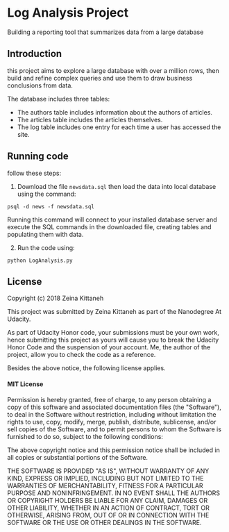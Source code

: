 # Log Analysis Project
Building a reporting tool that summarizes data from a large database

## Introduction
this project aims to explore a large database with over a million rows, then build and refine complex queries and use them to draw business conclusions from data.

The database includes three tables:
* The authors table includes information about the authors of articles.
* The articles table includes the articles themselves.
* The log table includes one entry for each time a user has accessed the site.

## Running code
follow these steps:
1. Download the file `newsdata.sql` then load the data into local database using the command:
```
psql -d news -f newsdata.sql
```
Running this command will connect to your installed database server and execute the SQL commands in the downloaded file, creating tables and populating them with data.

2. Run the code using:
```
python LogAnalysis.py
```

## License

Copyright (c) 2018 Zeina Kittaneh

This project was submitted by Zeina Kittaneh as part of the Nanodegree At Udacity.

As part of Udacity Honor code, your submissions must be your own work, hence
submitting this project as yours will cause you to break the Udacity Honor Code
and the suspension of your account. Me, the author of the project, allow you to check the code as a reference.

Besides the above notice, the following license applies.

#### MIT License

Permission is hereby granted, free of charge, to any person obtaining a copy
of this software and associated documentation files (the "Software"), to deal
in the Software without restriction, including without limitation the rights
to use, copy, modify, merge, publish, distribute, sublicense, and/or sell
copies of the Software, and to permit persons to whom the Software is
furnished to do so, subject to the following conditions:

The above copyright notice and this permission notice shall be included in all
copies or substantial portions of the Software.

THE SOFTWARE IS PROVIDED "AS IS", WITHOUT WARRANTY OF ANY KIND, EXPRESS OR
IMPLIED, INCLUDING BUT NOT LIMITED TO THE WARRANTIES OF MERCHANTABILITY,
FITNESS FOR A PARTICULAR PURPOSE AND NONINFRINGEMENT. IN NO EVENT SHALL THE
AUTHORS OR COPYRIGHT HOLDERS BE LIABLE FOR ANY CLAIM, DAMAGES OR OTHER
LIABILITY, WHETHER IN AN ACTION OF CONTRACT, TORT OR OTHERWISE, ARISING FROM,
OUT OF OR IN CONNECTION WITH THE SOFTWARE OR THE USE OR OTHER DEALINGS IN THE
SOFTWARE.